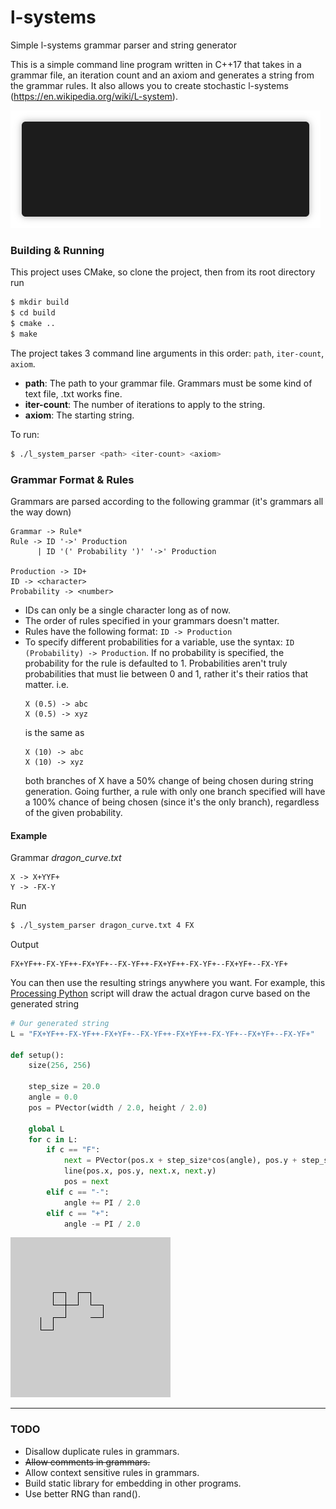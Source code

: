 # l-systems
Simple l-systems grammar parser and string generator

This is a simple command line program written in C++17 that takes in a grammar file, an iteration count and an axiom and generates a string from the grammar rules. It also allows you to create stochastic l-systems (https://en.wikipedia.org/wiki/L-system).

![Demo](demo/demo_gif.gif)

### Building & Running
This project uses CMake, so clone the project, then from its root directory run
``` Bash
$ mkdir build
$ cd build
$ cmake ..
$ make
```

The project takes 3 command line arguments in this order: `path`, `iter-count`, `axiom`.

- **path**: The path to your grammar file. Grammars must be some kind of text file, .txt works fine.
- **iter-count**: The number of iterations to apply to the string.
- **axiom**: The starting string.

To run:
``` Bash
$ ./l_system_parser <path> <iter-count> <axiom>
```

### Grammar Format & Rules

Grammars are parsed according to the following grammar (it's grammars all the way down)
```
Grammar -> Rule*
Rule -> ID '->' Production
      | ID '(' Probability ')' '->' Production

Production -> ID+
ID -> <character>
Probability -> <number>
``` 
- IDs can only be a single character long as of now.
- The order of rules specified in your grammars doesn't matter.
- Rules have the following format: `ID -> Production`
- To specify different probabilities for a variable, use the syntax: `ID (Probability) -> Production`. If no probability is specified, the probability for the rule is defaulted to 1. Probabilities aren't truly probabilities that must lie between 0 and 1, rather it's their ratios that matter. i.e. 
  ```
  X (0.5) -> abc
  X (0.5) -> xyz
  ```
  is the same as
  ```
  X (10) -> abc
  X (10) -> xyz
  ```
  both branches of X have a 50% change of being chosen during string generation. Going further, a rule with only one branch specified will have a 100% chance of being chosen (since it's the only branch), regardless of the given probability.

#### Example
Grammar *dragon_curve.txt*
```
X -> X+YYF+
Y -> -FX-Y
```
Run
``` Bash
$ ./l_system_parser dragon_curve.txt 4 FX
```
Output

```
FX+YF++-FX-YF++-FX+YF+--FX-YF++-FX+YF++-FX-YF+--FX+YF+--FX-YF+
```

You can then use the resulting strings anywhere you want. For example, this [Processing Python](https://py.processing.org/) script will draw the actual dragon curve based on the generated string
``` Python
# Our generated string
L = "FX+YF++-FX-YF++-FX+YF+--FX-YF++-FX+YF++-FX-YF+--FX+YF+--FX-YF+"

def setup():
    size(256, 256)
    
    step_size = 20.0
    angle = 0.0
    pos = PVector(width / 2.0, height / 2.0)
    
    global L
    for c in L:
        if c == "F":
            next = PVector(pos.x + step_size*cos(angle), pos.y + step_size*sin(angle))
            line(pos.x, pos.y, next.x, next.y)
            pos = next
        elif c == "-":
            angle += PI / 2.0
        elif c == "+":
            angle -= PI / 2.0
```
![Generated Dragon Curve](demo/output.png)

---
### TODO
- Disallow duplicate rules in grammars.
- ~~Allow comments in grammars.~~
- Allow context sensitive rules in grammars.
- Build static library for embedding in other programs.
- Use better RNG than rand().


